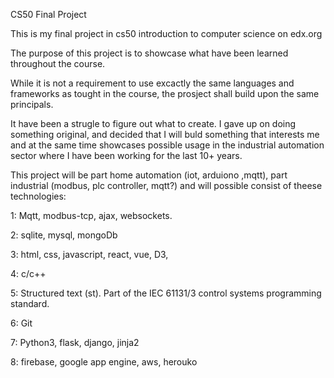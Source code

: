 CS50 Final Project

This is my final project in cs50 introduction to computer science on edx.org

The purpose of this project is to showcase what have been learned throughout the course. 

While it is not a requirement to use excactly the same languages and frameworks as tought in the course, the prosject shall build upon the same principals. 

It have been a strugle to figure out what to create. I gave up on doing something original, and decided that I
will buld something that interests me and at the same time showcases possible usage in the industrial automation sector where I have been working for the last 10+ years. 

This project will be part home automation (iot, arduiono ,mqtt), part industrial (modbus, plc controller, mqtt?) and will possible consist of theese technologies:

1: Mqtt, modbus-tcp, ajax, websockets. 

2: sqlite, mysql, mongoDb

3: html, css, javascript, react, vue, D3, 

4: c/c++

5: Structured text (st). Part of the IEC 61131/3 control systems programming standard.

6: Git

7: Python3, flask, django, jinja2

8: firebase, google app engine, aws, herouko